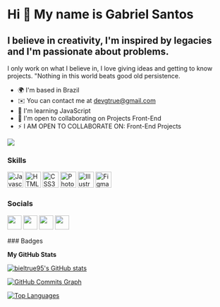 Hi 👋 My name is Gabriel Santos
===============================

I believe in creativity, I'm inspired by legacies and I'm passionate about problems.
------------------------------------------------------------------------------------

I only work on what I believe in, I love giving ideas and getting to know projects. "Nothing in this world beats good old persistence.

* 🌍  I'm based in Brazil
* ✉️  You can contact me at [devgtrue@gmail.com](mailto:devgtrue@gmail.com)
* 🧠  I'm learning JavaScript
* 🤝  I'm open to collaborating on Projects Front-End
* ⚡  I AM OPEN TO COLLABORATE ON: Front-End Projects

<a href="https://www.twitter.com/bieltrue95" target="_blank" rel="noreferrer"><img
src="https://img.shields.io/twitter/follow/bieltrue95?logo=twitter&style=for-the-badge&color=6366f1&labelColor=1c1917"
/></a>
### Skills

<p align="left">
<a href="https://developer.mozilla.org/en-US/docs/Web/JavaScript" target="_blank" rel="noreferrer"><img src="https://raw.githubusercontent.com/danielcranney/readme-generator/main/public/icons/skills/javascript-colored.svg" width="36" height="36" alt="Javascript" /></a>
<a href="https://developer.mozilla.org/en-US/docs/Glossary/HTML5" target="_blank" rel="noreferrer"><img src="https://raw.githubusercontent.com/danielcranney/readme-generator/main/public/icons/skills/html5-colored.svg" width="36" height="36" alt="HTML5" /></a>
<a href="https://www.w3.org/TR/CSS/#css" target="_blank" rel="noreferrer"><img src="https://raw.githubusercontent.com/danielcranney/readme-generator/main/public/icons/skills/css3-colored.svg" width="36" height="36" alt="CSS3" /></a>
<a href="https://www.adobe.com/uk/products/photoshop.html" target="_blank" rel="noreferrer"><img src="https://raw.githubusercontent.com/danielcranney/readme-generator/main/public/icons/skills/photoshop-colored.svg" width="36" height="36" alt="Photoshop" /></a>
<a href="adobe.com/uk/products/illustrator.html" target="_blank" rel="noreferrer"><img src="https://raw.githubusercontent.com/danielcranney/readme-generator/main/public/icons/skills/illustrator-colored.svg" width="36" height="36" alt="Illustrator" /></a>
<a href="https://www.figma.com/" target="_blank" rel="noreferrer"><img src="https://raw.githubusercontent.com/danielcranney/readme-generator/main/public/icons/skills/figma-colored.svg" width="36" height="36" alt="Figma" /></a>
</p>

### Socials

<p align="left"> <a href="https://discord.com/users/!Gabriel#5474" target="_blank" rel="noreferrer"><img src="https://raw.githubusercontent.com/danielcranney/readme-generator/main/public/icons/socials/discord.svg" width="32" height="32" /></a> <a href="https://www.github.com/bieltrue95" target="_blank" rel="noreferrer"><img src="https://raw.githubusercontent.com/danielcranney/readme-generator/main/public/icons/socials/github.svg" width="32" height="32" /></a> <a href="https://www.linkedin.com/in/gabriel-josé-dos-santos-3171891b1/" target="_blank" rel="noreferrer"><img src="https://raw.githubusercontent.com/danielcranney/readme-generator/main/public/icons/socials/linkedin.svg" width="32" height="32" /></a> <a href="https://www.twitter.com/bieltrue95" target="_blank" rel="noreferrer"><img src="https://raw.githubusercontent.com/danielcranney/readme-generator/main/public/icons/socials/twitter.svg" width="32" height="32" /></a></p>
### Badges

<b>My GitHub Stats</b>

<a href="http://www.github.com/bieltrue95"><img src="https://github-readme-stats.vercel.app/api?username=bieltrue95&show_icons=true&hide=&count_private=true&title_color=22c55e&text_color=ffffff&icon_color=6366f1&bg_color=1c1917&hide_border=true&show_icons=true" alt="bieltrue95's GitHub stats" /></a>

<a href="http://www.github.com/bieltrue95"><img src="https://activity-graph.herokuapp.com/graph?username=bieltrue95&bg_color=1c1917&color=ffffff&line=6366f1&point=ffffff&area_color=1c1917&area=true&hide_border=true&custom_title=GitHub%20Commits%20Graph" alt="GitHub Commits Graph" /></a>

<a href="https://github.com/bieltrue95" align="left"><img src="https://github-readme-stats.vercel.app/api/top-langs/?username=bieltrue95&langs_count=10&title_color=22c55e&text_color=ffffff&icon_color=6366f1&bg_color=1c1917&hide_border=true&locale=en&custom_title=Top%20%Languages" alt="Top Languages" /></a>
